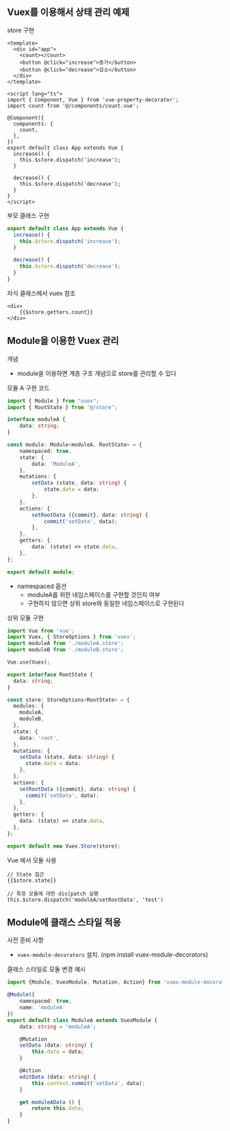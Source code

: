 ## Vuex를 이용해서 상태 관리 예제
store 구현
~~~vue
<template>
  <div id="app">
    <count></count>
    <button @click="increase">증가</button>
    <button @click="decrease">감소</button>
  </div>
</template>

<script lang="ts">
import { Component, Vue } from 'vue-property-decorator';
import count from '@/components/count.vue';

@Component({
  components: {
    count,
  },
})
export default class App extends Vue {
  increase() {
    this.$store.dispatch('increase');
  }

  decrease() {
    this.$store.dispatch('decrease');
  }
}
</script>
~~~

부모 클래스 구현
~~~ts
export default class App extends Vue {
  increase() {
    this.$store.dispatch('increase');
  }

  decrease() {
    this.$store.dispatch('decrease');
  }
}
~~~

자식 클래스에서 vuex 참조
~~~
<div>
    {{$store.getters.count}}
</div>
~~~

## Module을 이용한 Vuex 관리
개념
- module을 이용하면 계층 구조 개념으로 store를 관리할 수 있다

모듈 A 구현 코드
~~~ts
import { Module } from "vuex";
import { RootState } from '@/store';

interface moduleA {
    data: string;
}

const module: Module<moduleA, RootState> = {
    namespaced: true,
    state: {
        data: 'ModuleA',
    },
    mutations: {
        setData (state, data: string) {
            state.data = data;
        },
    },
    actions: {
        setRootData ({commit}, data: string) {
            commit('setData', data);
        },
    },
    getters: {
        data: (state) => state.data,
    },
};

export default module;
~~~
- namespaced 옵션
   - moduleA를 위한 네임스페이스를 구현할 것인지 여부
   - 구현하지 않으면 상위 store와 동일한 네임스페이스로 구현된다

상위 모듈 구현 
~~~ts
import Vue from 'vue';
import Vuex, { StoreOptions } from 'vuex';
import moduleA from './moduleA.store';
import moduleB from './moduleB.store';

Vue.use(Vuex);

export interface RootState {
  data: string;
}

const store: StoreOptions<RootState> = {
  modules: {
    moduleA,
    moduleB,
  },
  state: {
    data: 'root',
  },
  mutations: {
    setData (state, data: string) {
      state.data = data;
    },
  },
  actions: {
    setRootData ({commit}, data: string) {
      commit('setData', data);
    },
  },
  getters: {
    data: (state) => state.data,
  },
};

export default new Vuex.Store(store);
~~~

Vue 에서 모듈 사용
~~~
// State 접근
{{$store.state}}

// 특정 모듈에 대한 dis[patch 실행
this.$store.dispatch('moduleA/setRootData', 'test')
~~~


## Module에 클래스 스타일 적용
사전 준비 사항
- `vuex-module-decorators` 설치. (npm install vuex-module-decorators)

클래스 스타일로 모듈 변경 예시
~~~ts
import {Module, VuexModule, Mutation, Action} from 'vuex-module-decorators'

@Module({
    namespaced: true, 
    name: 'moduleA'
})
export default class ModuleA extends VuexModule {
    data: string = 'moduleA';

    @Mutation
    setData (data: string) {
        this.data = data;
    }

    @Action
    editData (data: string) {
        this.context.commit('setData', data);
    }

    get moduleAData () {
        return this.data;
    }
}
~~~